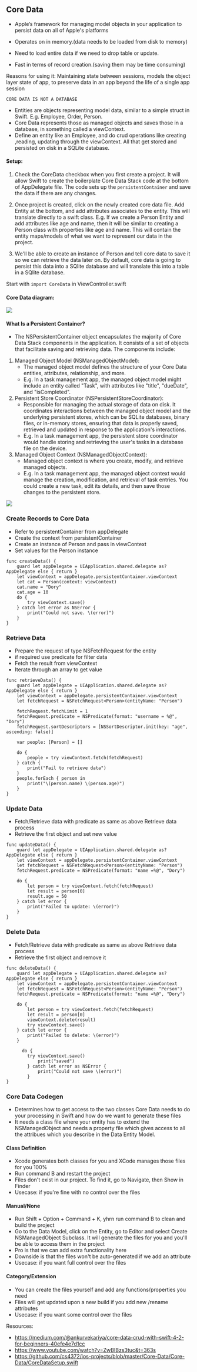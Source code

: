 ## Core Data

- Apple’s framework for managing model objects in your application to persist data on all of Apple's platforms

- Operates on in memory.(data needs to be loaded from disk to memory)
- Need to load entire data if we need to drop table or update.
- Fast in terms of record creation.(saving them may be time consuming)

Reasons for using it: Maintaining state between sessions, models the object layer state of app, to preserve data in an app beyond the life of a single app session

`CORE DATA IS NOT A DATABASE`

- Entities are objects representing model data, similar to a simple struct in Swift. E.g. Employee, Order, Person. 
- Core Data represents those as managed objects and saves those in a database, in something called a viewContext. 
- Define an entity like an Employee, and do crud operations like creating ,reading, updating through the viewContext. All that get stored and persisted on disk in a SQLite database. 

#### Setup:

1. Check the CoreData checkbox when you first create a project. It will allow Swift to create the boilerplate Core Data Stack code at the bottom of AppDelegate file. The code sets up the `persistentContainer` and save the data if there are any changes. 

2. Once project is created, click on the newly created core data file. Add Entity at the bottom, and add attributes associates to the entity. This will translate directly to a swift class. E.g. If we create a Person Entity and add attributes like age and name, then it will be similar to creating a Person class with properties like age and name. This will contain the entity maps/models of what we want to represent our data in the project. 
   
3. We'll be able to create an instance of Person and tell core data to save it so we can retrieve the data later on. By default, core data is going to persist this data into a SQlite database and will translate this into a table in a SQlite database. 

Start with `import CoreData` in ViewController.swift

#### Core Data diagram:

<img src="https://github.com/cs4372/ios-study-guide/blob/master/basics/CoreData/core-data.png"/>

#### What Is a Persistent Container?
- The NSPersistentContainer object encapsulates the majority of Core Data Stack components in the application. It consists of a set of objects that facilitate saving and retrieving data.
The components include:
1. Managed Object Model (NSManagedObjectModel):
   - The managed object model defines the structure of your Core Data entities, attributes, relationship, and more.
   - E.g. In a task management app, the managed object model might include an entity called "Task", with attributes like "title", "dueDate", and "isCompleted".
2. Persistent Store Coordinator (NSPersistentStoreCoordinator):
   - Responsible for managing the actual storage of data on disk. It coordinates interactions between the managed object model and the underlying persistent stores, which can be SQLite databases, binary files, or in-memory stores, ensuring that data is properly saved, retrieved and updated in response to the application's interactions.
   - E.g. In a task management app, the persistent store coordinator would handle storing and retrieving the user's tasks in a database file on the device.
3. Managed Object Context (NSManagedObjectContext):
   - Managed object context is where you create, modify, and retrieve managed objects.
   - E.g. In a task management app, the managed object context would manage the creation, modification, and retrieval of task entries. You could create a new task, edit its details, and then save those changes to the persistent store.

<img src="https://github.com/cs4372/ios-study-guide/blob/master/persistence/CoreDataStack.png"/>

### Create Records to Core Data
- Refer to persistentContainer from appDelegate
- Create the context from persistentContainer
- Create an instance of Person and pass in viewContext
- Set values for the Person instance
```
func createData() {
    guard let appDelegate = UIApplication.shared.delegate as? AppDelegate else { return }
    let viewContext = appDelegate.persistentContainer.viewContext
    let cat = Person(context: viewContext)
    cat.name = "Dory"
    cat.age = 10
    do {
        try viewContext.save()
    } catch let error as NSError {
        print("Could not save. \(error)")
    }
}
```

### Retrieve Data
- Prepare the request of type NSFetchRequest for the entity
- if required use predicate for filter data
- Fetch the result from viewContext
- Iterate through an array to get value
```
func retrieveData() {
    guard let appDelegate = UIApplication.shared.delegate as? AppDelegate else { return }
    let viewContext = appDelegate.persistentContainer.viewContext
    let fetchRequest = NSFetchRequest<Person>(entityName: "Person")

    fetchRequest.fetchLimit = 1
    fetchRequest.predicate = NSPredicate(format: "username = %@", "Dory")
    fetchRequest.sortDescriptors = [NSSortDescriptor.init(key: "age", ascending: false)]

    var people: [Person] = []
    
    do {
        people = try viewContext.fetch(fetchRequest)
    } catch {
        print("Fail to retrieve data")
    }
    people.forEach { person in
        print("\(person.name) \(person.age)")
    }
}
``` 

### Update Data
-  Fetch/Retrieve data with predicate as same as above Retrieve data process
-  Retrieve the first object and set new value
```
func updateData() {
    guard let appDelegate = UIApplication.shared.delegate as? AppDelegate else { return }
    let viewContext = appDelegate.persistentContainer.viewContext
    let fetchRequest = NSFetchRequest<Person>(entityName: "Person")
    fetchRequest.predicate = NSPredicate(format: "name =%@", "Dory")
    
    do {
        let person = try viewContext.fetch(fetchRequest)
        let result = person[0]
        result.age = 50
    } catch let error {
        print("Failed to update: \(error)")
    }
}
```

### Delete Data
- Fetch/Retrieve data with predicate as same as above Retrieve data process
- Retrieve the first object and remove it
```
func deleteData() {
    guard let appDelegate = UIApplication.shared.delegate as? AppDelegate else { return }
    let viewContext = appDelegate.persistentContainer.viewContext
    let fetchRequest = NSFetchRequest<Person>(entityName: "Person")
    fetchRequest.predicate = NSPredicate(format: "name =%@", "Dory")
    
    do {
        let person = try viewContext.fetch(fetchRequest)
        let result = person[0]
        viewContext.delete(result)
        try viewContext.save()
    } catch let error {
        print("Failed to delete: \(error)")
    }
    
      do {
        try viewContext.save()
            print("saved")
        } catch let error as NSError {
            print("Could not save \(error)")
        }
}
```

### Core Data Codegen 
- Determines how to get access to the two classes Core Data needs to do your processing in Swift and how do we want to generate these files
- It needs a class file where your entity has to extend the NSManagedObject and needs a property file which gives access to all the attribues which you describe in the Data Entity Model. 

#### Class Definition
- Xcode generates both classes for you and XCode manages those files for you 100%
- Run command B and restart the project
- Files don't exist in our project. To find it, go to Navigate, then Show in Finder
- Usecase: if you're fine with no control over the files

#### Manual/None
- Run Shift + Option + Command + K, yhrn run command B to clean and build the project
- Go to the Data Model, click on the Entity, go to Editor and select Create NSManagedObject Subclass. It will generate the files for you and you'll be able to access them in the project
- Pro is that we can add extra functionality here
- Downside is that the files won't be auto-generated if we add an attribute
- Usecase: if you want full control over the files

#### Category/Extension
- You can create the files yourself and add any functions/properties you need
- Files will get updated upon a new build if you add new /rename attributes
- Usecase: if you want some control over the files

Resources:
- https://medium.com/@ankurvekariya/core-data-crud-with-swift-4-2-for-beginners-40efe4e7d1cc
- https://www.youtube.com/watch?v=ZwBIBzs3tuc&t=363s 
- https://github.com/cs4372/ios-projects/blob/master/Core-Data/Core-Data/CoreDataSetup.swift
